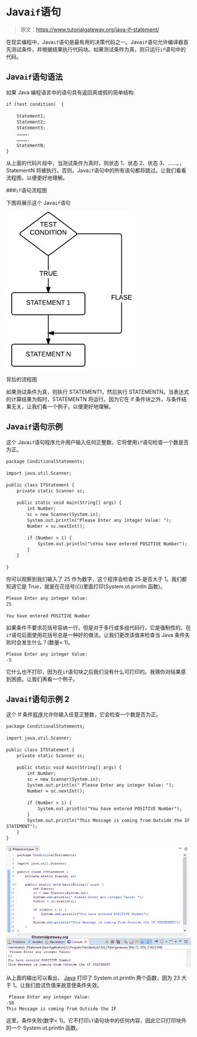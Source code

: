# Java`if`语句

> 原文：<https://www.tutorialgateway.org/java-if-statement/>

在现实编程中，Java`if`语句是最有用的决策代码之一。Java`if`语句允许编译器首先测试条件，并根据结果执行代码块。如果测试条件为真，则只运行`if`语句中的代码。

## Java`if`语句语法

如果 Java 编程语言中的语句具有返回真或假的简单结构:

```
if (test condition)  {

    Statement1;
    Statement2;
    Statement3;
    ………….
    ………….
    StatementN;
}
```

从上面的代码片段中，当测试条件为真时，则状态 1、状态 2、状态 3、……。，StatementN 将被执行。否则，Java`if`语句中的所有语句都将跳过。让我们看看流程图，以便更好地理解。

###`if`语句流程图

下图将展示这个 Java`if`语句

![Flow Chart for Java If Statement](img/c4d018856cb544980e2449110f02e399.png)

背后的流程图

如果测试条件为真，则执行 STATEMENT1，然后执行 STATEMENTN。当表达式的计算结果为假时，STATEMENTN 将运行。因为它在 if 条件块之外，与条件结果无关，让我们看一个例子，以便更好地理解。

## Java`if`语句示例

这个 Java`if`语句程序允许用户输入任何正整数，它将使用`if`语句检查一个数是否为正。

```
package ConditionalStatements;

import java.util.Scanner;

public class IfStatement {
	private static Scanner sc;

	public static void main(String[] args) {
		int Number;
		sc = new Scanner(System.in);		
		System.out.println("Please Enter any integer Value: ");
		Number = sc.nextInt();

		if (Number > 1) {
			System.out.println("\nYou have entered POSITIVE Number");
		}
	}

}
```

你可以观察到我们输入了 25 作为数字，这个程序会检查 25 是否大于 1。我们都知道它是 True，就是在花括号({})里面打印(System.ot.println 函数)。

```
Please Enter any integer Value: 
25

You have entered POSITIVE Number
```

如果条件不要求花括号容纳一行，但是对于多行或多组代码行，它是强制性的。在`if`语句后面使用花括号总是一种好的做法。让我们更改该值来检查当 Java 条件失败时会发生什么？(数量< 1)。

```
Please Enter any integer Value: 
-5 
```

它什么也不打印，因为在`if`语句块之后我们没有什么可打印的。我猜你对结果感到困惑。让我们再看一个例子。

## Java`if`语句示例 2

这个 If 条件[程序](https://www.tutorialgateway.org/learn-java-programs/)允许你输入任意正整数，它会检查一个数是否为正。

```
package ConditionalStatements;

import java.util.Scanner;

public class IfStatement {
	private static Scanner sc;

	public static void main(String[] args) {
		int Number;
		sc = new Scanner(System.in);		
		System.out.println(" Please Enter any integer Value: ");
		Number = sc.nextInt();

		if (Number > 1) {
			System.out.println("You have entered POSITIVE Number");
		}
		System.out.println("This Message is coming from Outside the IF STATEMENT");
	}
}
```

![Java If Statement 3](img/cd5442e667b09b32ba3e8b1f028e3ee6.png)

从上面的输出可以看出， [Java](https://www.tutorialgateway.org/java-tutorial/) 打印了 System.ot.println 两个函数，因为 23 大于 1。让我们尝试负值来故意使条件失效。

```
 Please Enter any integer Value: 
-50
This Message is coming from Outside the IF
```

这里，条件失败(数字< 1)。它不打印`if`语句块中的任何内容，因此它只打印块外的一个 System.ot.println 函数。